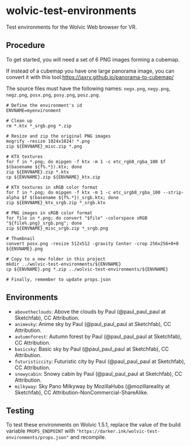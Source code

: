 # wolvic-test-environments

Test environments for the Wolvic Web browser for VR.

## Procedure

To get started, you will need a set of 6 PNG images forming a cubemap.

If instead of a cubemap you have one large panorama image, you can convert it with this tool:https://jaxry.github.io/panorama-to-cubemap/

The source files must have the following names: `negx.png`, `negy.png`, `negz.png`, `posx.png`, `posy.png`, `posz.png`.


```shell
# Define the environment's id
ENVNAME=myenvironment

# Clean up
rm *.ktx *_srgb.png *.zip

# Resize and zip the original PNG images
mogrify -resize 1024x1024! *.png
zip ${ENVNAME}_misc.zip *.png 

# KTX textures
for f in *.png; do mipgen -f ktx -m 1 -c etc_rgb8_rgba_100 $f $(basename ${f%.*}).ktx; done
zip ${ENVNAME}.zip *.ktx
cp ${ENVNAME}.zip ${ENVNAME}_ktx.zip

# KTX textures in sRGB color format
for f in *.png; do mipgen -f ktx -m 1 -c etc_srgb8_rgba_100 --strip-alpha $f $(basename ${f%.*})_srgb.ktx; done
zip ${ENVNAME}_ktx_srgb.zip *_srgb.ktx

# PNG images in sRGB color format
for file in *.png; do convert "$file" -colorspace sRGB "${file%.png}_srgb.png"; done
zip ${ENVNAME}_misc_srgb.zip *_srgb.png

# Thumbnail
convert posx.png -resize 512x512 -gravity Center -crop 256x256+0+0 ${ENVNAME}.png

# Copy to a new folder in this project
mkdir ../wolvic-test-environments/${ENVNAME}
cp ${ENVNAME}.png *.zip ../wolvic-test-environments/${ENVNAME}

# Finally, remember to update props.json
```

## Environments

- `abovetheclouds`: Above the clouds by Paul (@paul_paul_paul at Sketchfab), CC Attribution.
- `animesky`: Anime sky by Paul (@paul_paul_paul at Sketchfab), CC Attribution.
- `autumnforest`: Autumn forest by Paul (@paul_paul_paul at Sketchfab), CC Attribution.
- `basicsky`: Basic sky by Paul (@paul_paul_paul at Sketchfab), CC Attribution.
- `futuristiccity`: Futuristic city by Paul (@paul_paul_paul at Sketchfab), CC Attribution.
- `snowycabin`: Snowy cabin by Paul (@paul_paul_paul at Sketchfab), CC Attribution.
- `milkyway`: Sky Pano Milkyway by MozillaHubs (@mozillareality at Sketchfab), CC Attribution-NonCommercial-ShareAlike.


## Testing

To test these environments on Wolvic 1.5.1, replace the value of the build variable `PROPS_ENDPOINT` with `"https://darker.ink/wolvic-test-environments/props.json"` and recompile.

